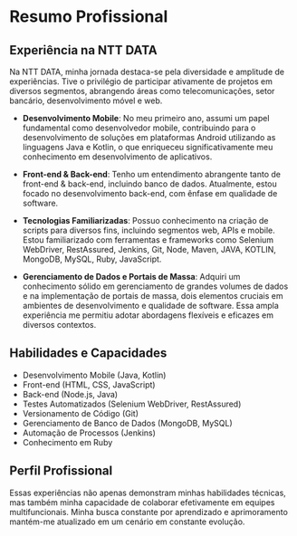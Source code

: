 # Resumo Profissional

## Experiência na NTT DATA

Na NTT DATA, minha jornada destaca-se pela diversidade e amplitude de experiências. Tive o privilégio de participar ativamente de projetos em diversos segmentos, abrangendo áreas como telecomunicações, setor bancário, desenvolvimento móvel e web.

- **Desenvolvimento Mobile**: No meu primeiro ano, assumi um papel fundamental como desenvolvedor mobile, contribuindo para o desenvolvimento de soluções em plataformas Android utilizando as linguagens Java e Kotlin, o que enriqueceu significativamente meu conhecimento em desenvolvimento de aplicativos.

- **Front-end & Back-end**: Tenho um entendimento abrangente tanto de front-end & back-end, incluindo banco de dados. Atualmente, estou focado no desenvolvimento back-end, com ênfase em qualidade de software.

- **Tecnologias Familiarizadas**: Possuo conhecimento na criação de scripts para diversos fins, incluindo segmentos web, APIs e mobile. Estou familiarizado com ferramentas e frameworks como Selenium WebDriver, RestAssured, Jenkins, Git, Node, Maven, JAVA, KOTLIN, MongoDB, MySQL, Ruby, JavaScript.

- **Gerenciamento de Dados e Portais de Massa**: Adquiri um conhecimento sólido em gerenciamento de grandes volumes de dados e na implementação de portais de massa, dois elementos cruciais em ambientes de desenvolvimento e qualidade de software. Essa ampla experiência me permitiu adotar abordagens flexíveis e eficazes em diversos contextos.

## Habilidades e Capacidades

- Desenvolvimento Mobile (Java, Kotlin)
- Front-end (HTML, CSS, JavaScript)
- Back-end (Node.js, Java)
- Testes Automatizados (Selenium WebDriver, RestAssured)
- Versionamento de Código (Git)
- Gerenciamento de Banco de Dados (MongoDB, MySQL)
- Automação de Processos (Jenkins)
- Conhecimento em Ruby

## Perfil Profissional

Essas experiências não apenas demonstram minhas habilidades técnicas, mas também minha capacidade de colaborar efetivamente em equipes multifuncionais. Minha busca constante por aprendizado e aprimoramento mantém-me atualizado em um cenário em constante evolução.
